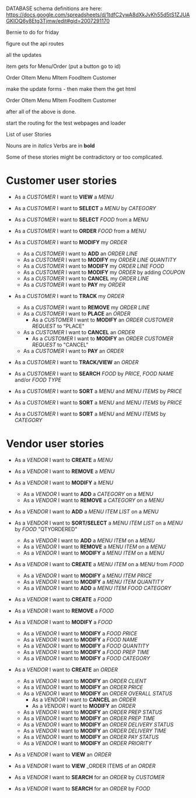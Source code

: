 DATABASE schema definitions are here:
https://docs.google.com/spreadsheets/d/1tdfC2ywA8dXkJvKh55d5tS1ZJUAGKIOQ6y8Etg3Tjmw/edit#gid=2007291170

Bernie to do for friday

figure out the api routes

all the updates

item gets for Menu/Order
(put a button go to id)

Order
OItem
Menu
MItem
FoodItem
Customer

make the update forms - then make them the get html

Order
OItem
Menu
MItem
FoodItem
Customer

after all of the above is done.

start the routing for the test webpages and loader


List of user Stories

Nouns are in _italics_
Verbs are in **bold**

Some of these stories might be contradictory or too complicated.

# Customer user stories

* As a _CUSTOMER_ I want to **VIEW** a _MENU_
* As a _CUSTOMER_ I want to **SELECT** a _MENU_ by _CATEGORY_
* As a _CUSTOMER_ I want to **SELECT** _FOOD_ from a _MENU_
* As a _CUSTOMER_ I want to **ORDER** _FOOD_ from a _MENU_

* As a _CUSTOMER_ I want to **MODIFY** my _ORDER_
  + As a _CUSTOMER_ I want to **ADD** an _ORDER LINE_
  + As a _CUSTOMER_ I want to **MODIFY** my _ORDER LINE_ _QUANTITY_
  + As a _CUSTOMER_ I want to **MODIFY** my _ORDER LINE_ _FOOD_
  + As a _CUSTOMER_ I want to **MODIFY** my _ORDER_ by adding _COUPON_
  + As a _CUSTOMER_ I want to **CANCEL** my _ORDER LINE_
  + As a _CUSTOMER_ I want to **PAY** my _ORDER_

* As a _CUSTOMER_ I want to **TRACK** my _ORDER_
  + As a _CUSTOMER_ I want to **REMOVE** my _ORDER LINE_
  + As a _CUSTOMER_ I want to **PLACE** an _ORDER_
    - As a _CUSTOMER_ I want to **MODIFY** an _ORDER_ _CUSTOMER REQUEST_ to "PLACE"
  + As a _CUSTOMER_ I want to **CANCEL** an _ORDER_
    - As a _CUSTOMER_ I want to **MODIFY** an _ORDER_ _CUSTOMER REQUEST_ to "CANCEL"
  + As a _CUSTOMER_ I want to **PAY** an _ORDER_

* As a _CUSTOMER_ I want to **TRACK/VIEW** an _ORDER_
* As a _CUSTOMER_ I want to **SEARCH** _FOOD_ by _PRICE_, _FOOD NAME_ and/or _FOOD TYPE_
* As a _CUSTOMER_ I want to **SORT** a _MENU_ and _MENU ITEMS_ by _PRICE_
* As a _CUSTOMER_ I want to **SORT** a _MENU_ and _MENU ITEMS_ by _PRICE_
* As a _CUSTOMER_ I want to **SORT** a _MENU_ and _MENU ITEMS_ by _CATEGORY_

# Vendor user stories


* As a _VENDOR_ I want to **CREATE** a _MENU_
* As a _VENDOR_ I want to **REMOVE** a _MENU_
* As a _VENDOR_ I want to **MODIFY** a _MENU_
  + As a _VENDOR_ I want to **ADD** a _CATEGORY_ on a _MENU_
  + As a _VENDOR_ I want to **REMOVE** a _CATEGORY_ on a _MENU_

* As a _VENDOR_ I want to **ADD** a _MENU ITEM LIST_ on a _MENU_
* As a _VENDOR_ I want to **SORT/SELECT** a _MENU ITEM LIST_ on a _MENU_ by _FOOD_ "QTYORDERED"

  + As a _VENDOR_ I want to **ADD** a _MENU ITEM_ on a _MENU_
  + As a _VENDOR_ I want to **REMOVE** a _MENU ITEM_ on a _MENU_
  + As a _VENDOR_ I want to **MODIFY** a _MENU ITEM_ on a _MENU_

* As a _VENDOR_ I want to **CREATE** a _MENU ITEM_ on a _MENU_ from _FOOD_
  + As a _VENDOR_ I want to **MODIFY** a _MENU ITEM_ _PRICE_
  + As a _VENDOR_ I want to **MODIFY** a _MENU ITEM_ _QUANTITY_
  + As a _VENDOR_ I want to **ADD** a _MENU ITEM_ _FOOD CATEGORY_

* As a _VENDOR_ I want to **CREATE** a _FOOD_
* As a _VENDOR_ I want to **REMOVE** a _FOOD_
* As a _VENDOR_ I want to **MODIFY** a _FOOD_
  + As a _VENDOR_ I want to **MODIFY** a _FOOD_ _PRICE_
  + As a _VENDOR_ I want to **MODIFY** a _FOOD_ _NAME_
  + As a _VENDOR_ I want to **MODIFY** a _FOOD_ _QUANTITY_
  + As a _VENDOR_ I want to **MODIFY** a _FOOD_ _PREP TIME_
  + As a _VENDOR_ I want to **MODIFY** a _FOOD_ _CATEGORY_


* As a _VENDOR_ I want to **CREATE**  an _ORDER_


  + As a _VENDOR_ I want to **MODIFY** an _ORDER_ _CLIENT_
  + As a _VENDOR_ I want to **MODIFY** an _ORDER_ _PRICE_
  + As a _VENDOR_ I want to **MODIFY** an _ORDER_ _OVERALL STATUS_
    - As a _VENDOR_ I want to **CANCEL**  an _ORDER_
    - As a _VENDOR_ I want to **MODIFY**  an _ORDER_
  + As a _VENDOR_ I want to **MODIFY** an _ORDER_ _PREP STATUS_
  + As a _VENDOR_ I want to **MODIFY** an _ORDER_ _PREP TIME_
  + As a _VENDOR_ I want to **MODIFY** an _ORDER_ _DELIVERY STATUS_
  + As a _VENDOR_ I want to **MODIFY** an _ORDER_ _DELIVERY TIME_
  + As a _VENDOR_ I want to **MODIFY** an _ORDER_ _PAY STATUS_
  + As a _VENDOR_ I want to **MODIFY** an _ORDER_ _PRIORITY_

* As a _VENDOR_ I want to **VIEW**  an _ORDER_
* As a _VENDOR_ I want to **VIEW** _ORDER ITEMS of an _ORDER_
* As a _VENDOR_ I want to **SEARCH** for an _ORDER_ by _CUSTOMER_
* As a _VENDOR_ I want to **SEARCH** for an _ORDER_ by _FOOD_
